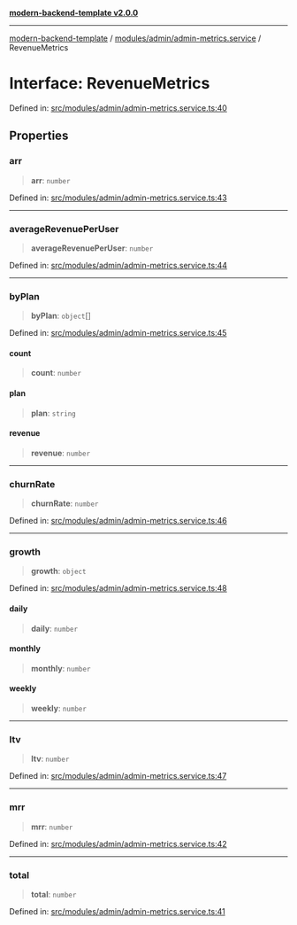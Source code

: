 [**modern-backend-template v2.0.0**](../../../../README.md)

***

[modern-backend-template](../../../../modules.md) / [modules/admin/admin-metrics.service](../README.md) / RevenueMetrics

# Interface: RevenueMetrics

Defined in: [src/modules/admin/admin-metrics.service.ts:40](https://github.com/maemreyo/saas-4cus-nodejs/blob/2a5b3f3aa11335dfa561e80e1feabb8e6084261e/src/modules/admin/admin-metrics.service.ts#L40)

## Properties

### arr

> **arr**: `number`

Defined in: [src/modules/admin/admin-metrics.service.ts:43](https://github.com/maemreyo/saas-4cus-nodejs/blob/2a5b3f3aa11335dfa561e80e1feabb8e6084261e/src/modules/admin/admin-metrics.service.ts#L43)

***

### averageRevenuePerUser

> **averageRevenuePerUser**: `number`

Defined in: [src/modules/admin/admin-metrics.service.ts:44](https://github.com/maemreyo/saas-4cus-nodejs/blob/2a5b3f3aa11335dfa561e80e1feabb8e6084261e/src/modules/admin/admin-metrics.service.ts#L44)

***

### byPlan

> **byPlan**: `object`[]

Defined in: [src/modules/admin/admin-metrics.service.ts:45](https://github.com/maemreyo/saas-4cus-nodejs/blob/2a5b3f3aa11335dfa561e80e1feabb8e6084261e/src/modules/admin/admin-metrics.service.ts#L45)

#### count

> **count**: `number`

#### plan

> **plan**: `string`

#### revenue

> **revenue**: `number`

***

### churnRate

> **churnRate**: `number`

Defined in: [src/modules/admin/admin-metrics.service.ts:46](https://github.com/maemreyo/saas-4cus-nodejs/blob/2a5b3f3aa11335dfa561e80e1feabb8e6084261e/src/modules/admin/admin-metrics.service.ts#L46)

***

### growth

> **growth**: `object`

Defined in: [src/modules/admin/admin-metrics.service.ts:48](https://github.com/maemreyo/saas-4cus-nodejs/blob/2a5b3f3aa11335dfa561e80e1feabb8e6084261e/src/modules/admin/admin-metrics.service.ts#L48)

#### daily

> **daily**: `number`

#### monthly

> **monthly**: `number`

#### weekly

> **weekly**: `number`

***

### ltv

> **ltv**: `number`

Defined in: [src/modules/admin/admin-metrics.service.ts:47](https://github.com/maemreyo/saas-4cus-nodejs/blob/2a5b3f3aa11335dfa561e80e1feabb8e6084261e/src/modules/admin/admin-metrics.service.ts#L47)

***

### mrr

> **mrr**: `number`

Defined in: [src/modules/admin/admin-metrics.service.ts:42](https://github.com/maemreyo/saas-4cus-nodejs/blob/2a5b3f3aa11335dfa561e80e1feabb8e6084261e/src/modules/admin/admin-metrics.service.ts#L42)

***

### total

> **total**: `number`

Defined in: [src/modules/admin/admin-metrics.service.ts:41](https://github.com/maemreyo/saas-4cus-nodejs/blob/2a5b3f3aa11335dfa561e80e1feabb8e6084261e/src/modules/admin/admin-metrics.service.ts#L41)
